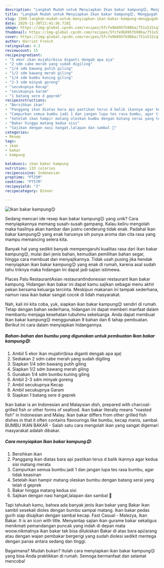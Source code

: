 ```yaml
---
description: "Langkah Mudah untuk Menyiapkan Ikan bakar kampung😌, Menggugah Selera"
title: "Langkah Mudah untuk Menyiapkan Ikan bakar kampung😌, Menggugah Selera"
slug: 1580-langkah-mudah-untuk-menyiapkan-ikan-bakar-kampung-menggugah-selera
date: 2020-11-30T21:41:56.710Z
image: https://img-global.cpcdn.com/recipes/5fcfe9b895fb98ba/751x532cq70/ikan-bakar-kampung😌-foto-resep-utama.jpg
thumbnail: https://img-global.cpcdn.com/recipes/5fcfe9b895fb98ba/751x532cq70/ikan-bakar-kampung😌-foto-resep-utama.jpg
cover: https://img-global.cpcdn.com/recipes/5fcfe9b895fb98ba/751x532cq70/ikan-bakar-kampung😌-foto-resep-utama.jpg
author: Harriet French
ratingvalue: 4.3
reviewcount: 15
recipeingredient:
- "5 ekor ikan mujahirbisa diganti dengab apa aja"
- "2 sdm cabe merah yang sudah digiling"
- "1/4 sdm bawang putih giling"
- "1/2 sdm bawang merah giling"
- "1/4 sdm bumbu kuning giling"
- "2-3 sdm minyak goreng"
- "secukupnya Kecap"
- "secukupnya Garam"
- "1 batang sere d geprek"
recipeinstructions:
- "Bersihkan ikan"
- "Panggang ikan diatas bara api pastikan terus d balik ikannya agar kedua sisi matang merata"
- "Campurkan semua bumbu jadi 1 dan jangan lupa tes rasa bumbu, agar tidak keasinan"
- "Setelah ikan hampir matang oleskan bumbu dengan batang serai yang telah d geprek"
- "Bakar hingga matang kedua sisi"
- "Sajikan dengan nasi hangat,lalapan dan sambal 🤤"
categories:
- Resep
tags:
- ikan
- bakar
- kampung

katakunci: ikan bakar kampung 
nutrition: 133 calories
recipecuisine: Indonesian
preptime: "PT25M"
cooktime: "PT57M"
recipeyield: "3"
recipecategory: Dinner

---
```



![Ikan bakar kampung😌](https://img-global.cpcdn.com/recipes/5fcfe9b895fb98ba/751x532cq70/ikan-bakar-kampung😌-foto-resep-utama.jpg)

Sedang mencari ide resep ikan bakar kampung😌 yang unik? Cara menyiapkannya memang susah-susah gampang. Kalau keliru mengolah maka hasilnya akan hambar dan justru cenderung tidak enak. Padahal ikan bakar kampung😌 yang enak harusnya sih punya aroma dan cita rasa yang mampu memancing selera kita.

Banyak hal yang sedikit banyak mempengaruhi kualitas rasa dari ikan bakar kampung😌, mulai dari jenis bahan, kemudian pemilihan bahan segar, hingga cara membuat dan menyajikannya. Tidak usah pusing jika hendak menyiapkan ikan bakar kampung😌 yang enak di rumah, karena asal sudah tahu triknya maka hidangan ini dapat jadi sajian istimewa.

Places Palu RestaurantAsian restaurantIndonesian restaurant Ikan bakar kampung. Hidangan ikan bakar ini dapat kamu sajikan sebagai menu akhir pekan bersama keluarga tercinta. Meskipun makanan ini tampak sederhana, namun rasa ikan bakar sangat cocok di lidah masyarakat.


Nah, kali ini kita coba, yuk, siapkan ikan bakar kampung😌 sendiri di rumah. Tetap dengan bahan sederhana, hidangan ini dapat memberi manfaat dalam membantu menjaga kesehatan tubuhmu sekeluarga. Anda dapat membuat Ikan bakar kampung😌 menggunakan 9 bahan dan 6 tahap pembuatan. Berikut ini cara dalam menyiapkan hidangannya.

<!--inarticleads1-->

##### Bahan-bahan dan bumbu yang digunakan untuk pembuatan Ikan bakar kampung😌:

1. Ambil 5 ekor ikan mujahir(bisa diganti dengab apa aja)
1. Sediakan 2 sdm cabe merah yang sudah digiling
1. Siapkan 1/4 sdm bawang putih giling
1. Siapkan 1/2 sdm bawang merah giling
1. Gunakan 1/4 sdm bumbu kuning giling
1. Ambil 2-3 sdm minyak goreng
1. Ambil secukupnya Kecap
1. Ambil secukupnya Garam
1. Siapkan 1 batang sere d geprek


Ikan bakar is an Indonesian and Malaysian dish, prepared with charcoal-grilled fish or other forms of seafood. Ikan bakar literally means &#34;roasted fish&#34; in Indonesian and Malay. Ikan bakar differs from other grilled fish dishes in that it often contains flavourings like bumbu, kecap manis, sambal. BUMBU IKAN BAKAR - Salah satu cara mengolah ikan yang sangat digemari masyarakat adalah dibakar. 

<!--inarticleads2-->

##### Cara menyiapkan Ikan bakar kampung😌:

1. Bersihkan ikan
1. Panggang ikan diatas bara api pastikan terus d balik ikannya agar kedua sisi matang merata
1. Campurkan semua bumbu jadi 1 dan jangan lupa tes rasa bumbu, agar tidak keasinan
1. Setelah ikan hampir matang oleskan bumbu dengan batang serai yang telah d geprek
1. Bakar hingga matang kedua sisi
1. Sajikan dengan nasi hangat,lalapan dan sambal 🤤


Tapi tahukah kamu, bahwa ada banyak jenis ikan bakar yang Bakar ikan sambil sesekali dioles dengan bumbu sampai matang. Ikan bakar pedas gurih siap disajikan dengan sambal kecap. Fast Casual - Malezya, Ikan Bakar. It is an icon with title. Menyantap sajian ikan gurame bakar sekaligus menikmati pemandangan puncak yang indah di depan mata woow.nikmatnya ikan bakar tak bisa dilukiskan Bakar di atas bara api/arang atau dengan wajan pembakar bergerigi yang sudah diolesi sedikit mentega dengan panas antara sedang dan tinggi. 

Bagaimana? Mudah bukan? Itulah cara menyiapkan ikan bakar kampung😌 yang bisa Anda praktikkan di rumah. Semoga bermanfaat dan selamat mencoba!
